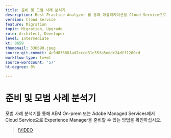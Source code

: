 ```yaml
---
title: 준비 및 모범 사례 분석기
description: Best Practice Analyzer 를 통해 애플리케이션을 Cloud Service으로 이동할 수 있는 방법을 살펴볼 수 있습니다.
version: Cloud Service
feature: Migration
topic: Migration, Upgrade
role: Architect, Developer
level: Intermediate
kt: 8659
thumbnail: 336690.jpeg
source-git-commit: 4c9d836881ad7cccd31c55fa5eddc24dff1200cd
workflow-type: tm+mt
source-wordcount: '57'
ht-degree: 0%

---
```



# 준비 및 모범 사례 분석기

모범 사례 분석기를 통해 AEM On-prem 또는 Adobe Managed Services에서 Cloud Service으로 Experience Manager을 준비할 수 있는 방법을 확인하십시오.

>[!VIDEO](https://video.tv.adobe.com/v/336690/?quality=12&learn=on)
